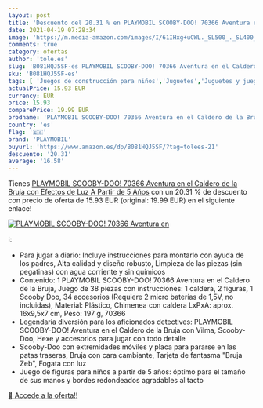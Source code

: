```yaml
---
layout: post
title: 'Descuento del 20.31 % en PLAYMOBIL SCOOBY-DOO! 70366 Aventura en '
date: 2021-04-19 07:28:34
image: 'https://m.media-amazon.com/images/I/61IHxg+uCWL._SL500_._SL400_.jpg'
comments: true
category: ofertas
author: 'tole.es'
slug: 'B081HQJ5SF-es PLAYMOBIL SCOOBY-DOO! 70366 Aventura en el Caldero de la...'
sku: 'B081HQJ5SF-es'
tags: [ 'Juegos de construcción para niños','Juguetes','Juguetes y juegos','Muñecos y figuras','playmobil', ]
actualPrice: 15.93 EUR
currency: EUR
price: 15.93
comparePrice: 19.99 EUR
prodname: 'PLAYMOBIL SCOOBY-DOO! 70366 Aventura en el Caldero de la Bruja  con Efectos de Luz  A Partir de 5 Años'
country: 'es'
flag: '🇪🇸'
brand: 'PLAYMOBIL'
buyurl: 'https://www.amazon.es/dp/B081HQJ5SF/?tag=tolees-21'
descuento: '20.31'
average: '16.58'
---
```


Tienes [PLAYMOBIL SCOOBY-DOO! 70366 Aventura en el Caldero de la Bruja  con Efectos de Luz  A Partir de 5 Años](https://www.amazon.es/dp/B081HQJ5SF/?tag=tolees-21) con un 20.31 % de descuento con precio de oferta de 15.93 EUR (original: 19.99 EUR) en el siguiente enlace!

[![PLAYMOBIL SCOOBY-DOO! 70366 Aventura en ](https://m.media-amazon.com/images/I/61IHxg+uCWL._SL500_._SL400_.jpg)](https://www.amazon.es/dp/B081HQJ5SF/?tag=tolees-21)

ℹ️:

- Para jugar a diario: Incluye instrucciones para montarlo con ayuda de los padres, Alta calidad y diseño robusto, Limpieza de las piezas (sin pegatinas) con agua corriente y sin químicos
- Contenido: 1 PLAYMOBIL SCOOBY-DOO! 70366 Aventura en el Caldero de la Bruja, Juego de 38 piezas con instrucciones: 1 caldera, 2 figuras, 1 Scooby Doo, 34 accesorios (Requiere 2 micro baterías de 1,5V, no incluidas), Material: Plástico, Chimenea con caldera LxPxA: aprox. 16x9,5x7 cm, Peso: 197 g, 70366
- Legendaria diversión para los aficionados detectives: PLAYMOBIL SCOOBY-DOO! Aventura en el Caldero de la Bruja con Vilma, Scooby-Doo, Hexe y accesorios para jugar con todo detalle
- Scooby-Doo con extremidades móviles y placa para pararse en las patas traseras, Bruja con cara cambiante, Tarjeta de fantasma "Bruja Zeb", Fogata con luz
- Juego de figuras para niños a partir de 5 años: óptimo para el tamaño de sus manos y bordes redondeados agradables al tacto

[🛒 Accede a la oferta!!](https://www.amazon.es/dp/B081HQJ5SF/?tag=tolees-21)
